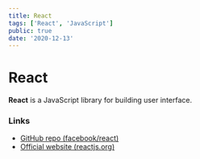 ```yaml
---
title: React
tags: ['React', 'JavaScript']
public: true
date: '2020-12-13'
---
```


# React

**React** is a JavaScript library for building user interface. 

### Links

- [GitHub repo (facebook/react)](https://github.com/facebook/react)
- [Official website (reactjs.org)](https://reactjs.org)
